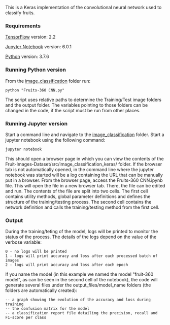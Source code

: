 This is a Keras implementation of the convolutional neural network used to classify fruits.

### Requirements ###

[TensorFlow](https://www.tensorflow.org/) version: 2.2

[Jupyter Notebook](https://jupyter.org/) version: 6.0.1

[Python](https://www.python.org/) version: 3.7.6

### Running Python version ###

From the [image_classification](.) folder run:

    python "Fruits-360 CNN.py"

The script uses relative paths to determine the Training/Test image folders and the output folder.
The variables pointing to those folders can be changed in the code, if the script must be run from other places. 
### Running Jupyter version ###

Start a command line and navigate to the [image_classification](.) folder. Start a jupyter notebook using the following command:
  
    jupyter notebook
    
This should open a browser page in which you can view the contents of the Fruit-Images-Dataset/src/image_classification_keras/ folder. 
If the browser tab is not automatically opened, in the command line where the jupyter notebook was started will be a log containing the 
URL that can be manually put in a browser. From the browser page, access the Fruits-360 CNN.ipynb file. This will open the file in a new 
browser tab. There, the file can be edited and run. The contents of the file are split into two cells. The first cell contains utility methods, 
global parameter definitions and defines the structure of the training/testing process. The second cell contains the network definition and 
calls the training/testing method from the first cell.

### Output ###

During the training/teting of the model, logs will be printed to monitor the status of the process. The details of the logs depend on the value of the verbose variable:

    0 - no logs will be printed
    1 - logs will print accuracy and loss after each processed batch of images
    2 - logs will print accuracy and loss after each epoch
    
If you name the model (in this example we named the model "fruit-360 model", as can be seen in the second cell of the notebook), the code will generate several files under the output_files/model_name folders (the folders are automatically created):

    -- a graph showing the evolution of the accuracy and loss during training
    -- the confusion matrix for the model
    -- a classification report file detailing the precision, recall and F1-score per class
